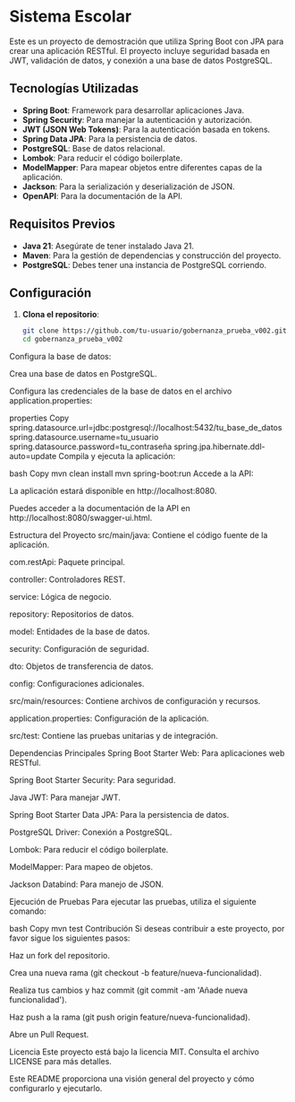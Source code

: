 # Sistema Escolar

Este es un proyecto de demostración que utiliza Spring Boot con JPA para crear una aplicación RESTful. El proyecto incluye seguridad basada en JWT, validación de datos, y conexión a una base de datos PostgreSQL.

## Tecnologías Utilizadas

- **Spring Boot**: Framework para desarrollar aplicaciones Java.
- **Spring Security**: Para manejar la autenticación y autorización.
- **JWT (JSON Web Tokens)**: Para la autenticación basada en tokens.
- **Spring Data JPA**: Para la persistencia de datos.
- **PostgreSQL**: Base de datos relacional.
- **Lombok**: Para reducir el código boilerplate.
- **ModelMapper**: Para mapear objetos entre diferentes capas de la aplicación.
- **Jackson**: Para la serialización y deserialización de JSON.
- **OpenAPI**: Para la documentación de la API.

## Requisitos Previos

- **Java 21**: Asegúrate de tener instalado Java 21.
- **Maven**: Para la gestión de dependencias y construcción del proyecto.
- **PostgreSQL**: Debes tener una instancia de PostgreSQL corriendo.

## Configuración

1. **Clona el repositorio**:
   ```bash
   git clone https://github.com/tu-usuario/gobernanza_prueba_v002.git
   cd gobernanza_prueba_v002
Configura la base de datos:

Crea una base de datos en PostgreSQL.

Configura las credenciales de la base de datos en el archivo application.properties:

properties
Copy
spring.datasource.url=jdbc:postgresql://localhost:5432/tu_base_de_datos
spring.datasource.username=tu_usuario
spring.datasource.password=tu_contraseña
spring.jpa.hibernate.ddl-auto=update
Compila y ejecuta la aplicación:

bash
Copy
mvn clean install
mvn spring-boot:run
Accede a la API:

La aplicación estará disponible en http://localhost:8080.

Puedes acceder a la documentación de la API en http://localhost:8080/swagger-ui.html.

Estructura del Proyecto
src/main/java: Contiene el código fuente de la aplicación.

com.restApi: Paquete principal.

controller: Controladores REST.

service: Lógica de negocio.

repository: Repositorios de datos.

model: Entidades de la base de datos.

security: Configuración de seguridad.

dto: Objetos de transferencia de datos.

config: Configuraciones adicionales.

src/main/resources: Contiene archivos de configuración y recursos.

application.properties: Configuración de la aplicación.

src/test: Contiene las pruebas unitarias y de integración.

Dependencias Principales
Spring Boot Starter Web: Para aplicaciones web RESTful.

Spring Boot Starter Security: Para seguridad.

Java JWT: Para manejar JWT.

Spring Boot Starter Data JPA: Para la persistencia de datos.

PostgreSQL Driver: Conexión a PostgreSQL.

Lombok: Para reducir el código boilerplate.

ModelMapper: Para mapeo de objetos.

Jackson Databind: Para manejo de JSON.

Ejecución de Pruebas
Para ejecutar las pruebas, utiliza el siguiente comando:

bash
Copy
mvn test
Contribución
Si deseas contribuir a este proyecto, por favor sigue los siguientes pasos:

Haz un fork del repositorio.

Crea una nueva rama (git checkout -b feature/nueva-funcionalidad).

Realiza tus cambios y haz commit (git commit -am 'Añade nueva funcionalidad').

Haz push a la rama (git push origin feature/nueva-funcionalidad).

Abre un Pull Request.

Licencia
Este proyecto está bajo la licencia MIT. Consulta el archivo LICENSE para más detalles.

Este README proporciona una visión general del proyecto y cómo configurarlo y ejecutarlo.
